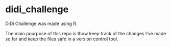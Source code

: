# didi_challenge
DiDi Challenge was made using R.

The main pourpose of this repo is thow keep track of the changes I've made so far and keep the files safe in a version control tool.
